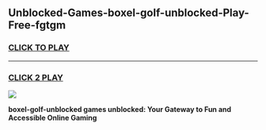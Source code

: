 
## Unblocked-Games-boxel-golf-unblocked-Play-Free-fgtgm
<h3>
<a href="https://premium76.site?title=boxel-golf-unblocked&ref=12A">CLICK TO PLAY</a></h3>
<hr>

<h3>
<a href="https://premium76.site?title=boxel-golf-unblocked&ref=12A">CLICK 2 PLAY</a>
  
</h3>

<a href="https://premium76.site?title=boxel-golf-unblocked&ref=12A"><img src="https://clearcache.store/games.png"></a>


**boxel-golf-unblocked games unblocked: Your Gateway to Fun and Accessible Online Gaming**
